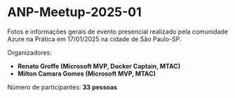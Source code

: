 # ANP-Meetup-2025-01
Fotos e informações gerais de evento presencial realizado pela comunidade Azure na Prática em 17/01/2025 na cidade de São Paulo-SP.

Organizadores:
- **Renato Groffe (Microsoft MVP, Docker Captain, MTAC)**
- **Milton Camara Gomes (Microsoft MVP, MTAC)**

Número de participantes: **33 pessoas**